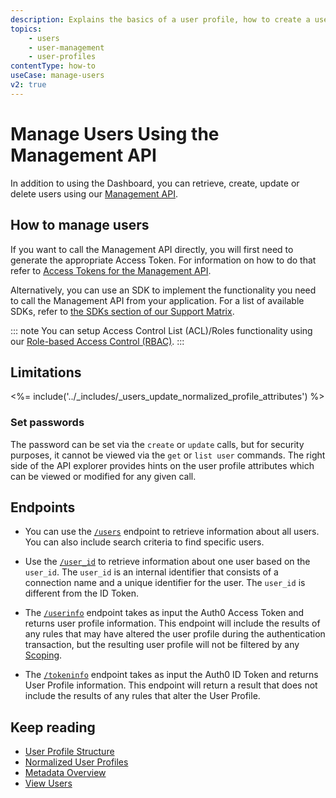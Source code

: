 ```yaml
---
description: Explains the basics of a user profile, how to create a user and view users and their profile details.
topics:
    - users
    - user-management
    - user-profiles
contentType: how-to
useCase: manage-users
v2: true
---
```

# Manage Users Using the Management API

In addition to using the Dashboard, you can retrieve, create, update or delete users using our [Management API](/api/management/v2#!/Users/get_users).

## How to manage users

If you want to call the Management API directly, you will first need to generate the appropriate Access Token. For information on how to do that refer to [Access Tokens for the Management API](/api/management/v2/tokens).

Alternatively, you can use an SDK to implement the functionality you need to call the Management API from your application. For a list of available SDKs, refer to [the SDKs section of our Support Matrix](/support/matrix#sdks).

::: note
You can setup Access Control List (ACL)/Roles functionality using our [Role-based Access Control (RBAC)](/authorization/concepts/rbac).
:::

## Limitations

<%= include('../_includes/_users_update_normalized_profile_attributes') %>

### Set passwords

The password can be set via the `create` or `update` calls, but for security purposes, it cannot be viewed via the `get` or `list user` commands. The right side of the API explorer provides hints on the user profile attributes which can be viewed or modified for any given call.

## Endpoints

* You can use the [`/users`](/api/v2#!/Users/get_users) endpoint to retrieve information about all users. You can also include search criteria to find specific users.

* Use the [`/user_id`](/api/v2#!/Users/get_users_by_id) to retrieve information about one user based on the `user_id`. The `user_id` is an internal identifier that consists of a connection name and a unique identifier for the user. The `user_id` is different from the ID Token.

* The [`/userinfo`](/api/authentication/reference#get-user-info) endpoint takes as input the Auth0 Access Token and returns user profile information. This endpoint will include the results of any rules that may have altered the user profile during the authentication transaction, but the resulting user profile will not be filtered by any [Scoping](#scopes).

* The [`/tokeninfo`](/api/authentication/reference#get-token-info) endpoint takes as input the Auth0 ID Token and returns User Profile information. This endpoint will return a result that does not include the results of any rules that alter the User Profile.

## Keep reading

* [User Profile Structure](/users/references/user-profile-structure)
* [Normalized User Profiles](/users/normalized)
* [Metadata Overview](/users/concepts/overview-user-metadata)
* [View Users](/users/guides/view-users)
